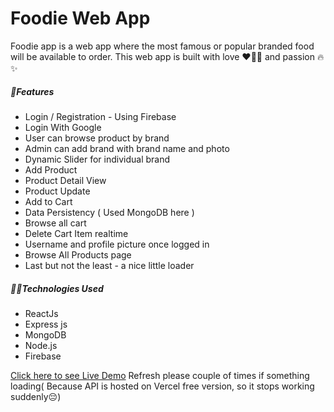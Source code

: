 # Foodie Web App

Foodie app is a web app where the most famous or popular branded food will be available to order. This web app is built with love ❤️‍🔥💖 and passion 🔥✨

##### 🚀Features

- Login / Registration - Using Firebase
- Login With Google
- User can browse product by brand
- Admin can add brand with brand name and photo
- Dynamic Slider for individual brand
- Add Product
- Product Detail View
- Product Update
- Add to Cart
- Data Persistency ( Used MongoDB here )
- Browse all cart
- Delete Cart Item realtime
- Username and profile picture once logged in
- Browse All Products page
- Last but not the least - a nice little loader

##### 👨‍💻Technologies Used

- ReactJs
- Express js
- MongoDB
- Node.js
- Firebase

[Click here to see Live Demo](https://foodie-be4f4.web.app/) Refresh please couple of times if something loading( Because API is hosted on Vercel free version, so it stops working suddenly😔)
